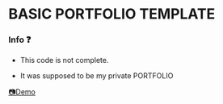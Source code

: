 # BASIC PORTFOLIO TEMPLATE

### Info ❓
- This code is not complete.

- It was supposed to be my private  PORTFOLIO


[📷Demo](https://myycrosoft.github.io/my_portofolio/)
